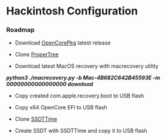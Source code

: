 # Hackintosh Configuration

### Roadmap

- Download [OpenCorePkg](https://github.com/acidanthera/OpenCorePkg/releases) latest release

- Clone [ProperTree](https://github.com/corpnewt/ProperTree)

- Download latest MacOS recovery with macrecovery utility

**_python3 ./macrecovery.py -b Mac-4B682C642B45593E -m 00000000000000000 download_**

- Copy created com.apple.recovery.boot to USB flash

- Copy x64 OpenCore EFI to USB flash

- Clone [SSDTTime](https://github.com/corpnewt/SSDTTime)

- Create SSDT with SSDTTime and copy it to USB flash
